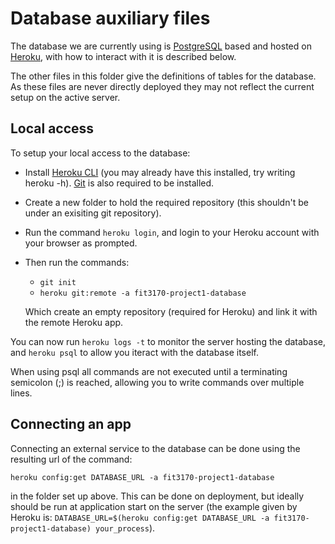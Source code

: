 # Database auxiliary files
The database we are currently using is [PostgreSQL](https://www.postgresql.org/) based and hosted on [Heroku](https://dashboard.heroku.com/apps/fit3170-project1-database), with how to interact with it is described below.

The other files in this folder give the definitions of tables for the database. As these files are never directly deployed they may not reflect the current setup on the active server.

## Local access
 To setup your local access to the database:
- Install [Heroku CLI](https://devcenter.heroku.com/articles/heroku-cli) (you may already have this installed, try writing heroku -h).
[Git](https://git-scm.com/book/en/v2/Getting-Started-Installing-Git) is also required to be installed.
- Create a new folder to hold the required repository (this shouldn't be under an exisiting git repository).
- Run the command ```heroku login```, and login to your Heroku account with your browser as prompted.
- Then run the commands:
  - ```git init```
  - ```heroku git:remote -a fit3170-project1-database```

  Which create an empty repository (required for Heroku) and link it with the remote Heroku app.

You can now run ```heroku logs -t``` to monitor the server hosting the database,
and ```heroku psql``` to allow you iteract with the database itself.

When using psql all commands are not executed until a terminating semicolon (;) is reached, allowing you to write commands over multiple lines.

## Connecting an app
Connecting an external service to the database can be done using the resulting url of the command:

```heroku config:get DATABASE_URL -a fit3170-project1-database```

in the folder set up above. This can be done on deployment, but ideally should be run at application start on the server
(the example given by Heroku is: ```DATABASE_URL=$(heroku config:get DATABASE_URL -a fit3170-project1-database) your_process```).
